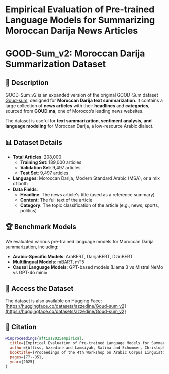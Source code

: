 # Empirical Evaluation of Pre-trained Language Models for Summarizing Moroccan Darija News Articles

# GOOD-Sum_v2: Moroccan Darija Summarization Dataset  

## 📖 Description  
GOOD-Sum_v2 is an expanded version of the original GOOD-Sum dataset [Goud-sum](https://huggingface.co/datasets/Goud/Goud-sum), designed for **Moroccan Darija text summarization**. It contains a large collection of **news articles** with their **headlines** and **categories**, sourced from **GOUD.ma**, one of Morocco’s leading news websites.  

The dataset is useful for **text summarization, sentiment analysis, and language modeling** for Moroccan Darija, a low-resource Arabic dialect.  

## 📊 Dataset Details  
- **Total Articles**: 208,000  
  - **Training Set**: 189,000 articles  
  - **Validation Set**: 9,497 articles  
  - **Test Set**: 9,497 articles  
- **Languages**: Moroccan Darija, Modern Standard Arabic (MSA), or a mix of both  
- **Data Fields**:  
  - **Headline**: The news article's title (used as a reference summary)  
  - **Content**: The full text of the article  
  - **Category**: The topic classification of the article (e.g., news, sports, politics)  

## 🏆 Benchmark Models
We evaluated various pre-trained language models for Moroccan Darija summarization, including:

- **Arabic-Specific Models**: AraBERT, DarijaBERT, DziriBERT
- **Multilingual Models**: mBART, mT5
- **Causal Language Models**: GPT-based models (Llama 3 vs Mistral NeMo vs GPT-4o mini=

## 🔗 Access the Dataset
The dataset is also available on Hugging Face: [https://huggingface.co/datasets/azzedine/Goud-sum_v2](https://huggingface.co/datasets/azzedine/Goud-sum_v2)

## 📜 Citation

```bibtex
@inproceedings{aftiss2025empirical,
  title={Empirical Evaluation of Pre-trained Language Models for Summarizing Moroccan Darija News Articles},
  author={Aftiss, Azzedine and Lamsiyah, Salima and Schommer, Christoph and El Alaoui, Said Ouatik},
  booktitle={Proceedings of the 4th Workshop on Arabic Corpus Linguistics (WACL-4)},
  pages={77--85},
  year={2025}
}
